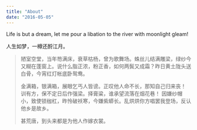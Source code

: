 ```yaml
---
title: "About"
date: "2016-05-05"
---
```


Life is but a dream, let me pour a libation to the river with moonlight gleam!

人生如梦，一樽还酹江月。

> 陋室空堂，当年笏满床，衰草枯杨，曾为歌舞场。蛛丝儿结满雕梁，绿纱今又糊在蓬窗上。说什么脂正浓，粉正香，如何两鬓又成霜？昨日黄土陇头送白骨，今宵红灯帐底卧鸳鸯。
>
> 金满箱，银满箱，展眼乞丐人皆谤。正叹他人命不长，那知自己归来丧！
> 训有方，保不定日后作强梁。择膏粱，谁承望流落在烟花巷！
> 因嫌纱帽小，致使锁枷杠，昨怜破袄寒，今嫌紫蟒长。乱烘烘你方唱罢我登场，反认他乡是故乡。
>
> 甚荒唐，到头来都是为他人作嫁衣裳。
